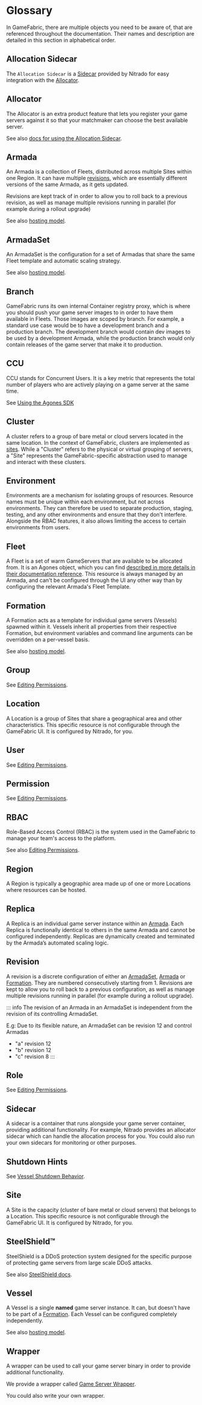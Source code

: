 # Glossary

In GameFabric, there are multiple objects you need to be aware of, that are referenced throughout the documentation.
Their names and description are detailed in this section in alphabetical order.

## Allocation Sidecar

The `Allocation Sidecar` is a [Sidecar](#sidecar) provided by Nitrado for easy integration with the [Allocator](#allocator).

## Allocator

The Allocator is an extra product feature that lets you register your game servers against it so that your matchmaker can choose the best available server.

See also [docs for using the Allocation Sidecar](/multiplayer-servers/multiplayer-services/server-allocation/automatically-registering-game-servers).

## Armada

An Armada is a collection of Fleets, distributed across multiple Sites within one Region.
It can have multiple [revisions](/multiplayer-servers/getting-started/glossary#revision), which are essentially different versions of the same Armada, as it gets updated.

Revisions are kept track of in order to allow you to roll back to a previous revision, as well as manage multiple revisions running in parallel (for example during a rollout upgrade)

See also [hosting model](/multiplayer-servers/hosting-models/identifying-your-hosting-model).

## ArmadaSet

An ArmadaSet is the configuration for a set of Armadas that share the same Fleet template and automatic scaling strategy.

See also [hosting model](/multiplayer-servers/hosting-models/identifying-your-hosting-model).

## Branch

GameFabric runs its own internal Container registry proxy, which is where you should push your game server images to in order to have them available in Fleets.
Those images are scoped by branch. For example, a standard use case would be to have a development branch and a production branch.
The development branch would contain dev images to be used by a development Armada, while the production branch would only contain releases of the game server that make it to production.

## CCU

CCU stands for Concurrent Users. It is a key metric that represents the total number of players who are actively playing on a game server at the same time.

See [Using the Agones SDK](/multiplayer-servers/getting-started/using-the-agones-sdk.md#player-count-and-capacity-tracking)

## Cluster

A cluster refers to a group of bare metal or cloud servers located in the same location.
In the context of GameFabric, clusters are implemented as [sites](/multiplayer-servers/getting-started/glossary#site).
While a "Cluster" refers to the physical or virtual grouping of servers, a "Site" represents the GameFabric-specific abstraction used to manage and interact with these clusters.

## Environment

Environments are a mechanism for isolating groups of resources. Resource names must be unique within each environment, but not across environments.
They can therefore be used to separate production, staging, testing, and any other environments and ensure that they don't interfere.
Alongside the RBAC features, it also allows limiting the access to certain environments from users.

## Fleet

A Fleet is a set of warm GameServers that are available to be allocated from.
It is an Agones object, which you can find [described in more details in their documentation reference](https://agones.dev/site/docs/reference/fleet/).
This resource is always managed by an Armada, and can't be configured through the UI any other way than by configuring the relevant Armada's Fleet Template.

## Formation

A Formation acts as a template for individual game servers (Vessels) spawned within it.
Vessels inherit all properties from their respective Formation, but environment variables and command line arguments can be overridden on a per-vessel basis.

See also [hosting model](/multiplayer-servers/hosting-models/identifying-your-hosting-model).

## Group

See [Editing Permissions](/multiplayer-servers/getting-started/editing-permissions#group).

## Location

A Location is a group of Sites that share a geographical area and other characteristics.
This specific resource is not configurable through the GameFabric UI. It is configured by Nitrado, for you.

## User

See [Editing Permissions](/multiplayer-servers/getting-started/editing-permissions#user).

## Permission

See [Editing Permissions](/multiplayer-servers/getting-started/editing-permissions).

## RBAC

Role-Based Access Control (RBAC) is the system used in the GameFabric to manage your team's access to the platform.

See also [Editing Permissions](/multiplayer-servers/getting-started/editing-permissions).

## Region

A Region is typically a geographic area made up of one or more Locations where resources can be hosted.

## Replica

A Replica is an individual game server instance within an [Armada](#armada).
Each Replica is functionally identical to others in the same Armada and cannot be configured independently.
Replicas are dynamically created and terminated by the Armada’s automated scaling logic.

## Revision

A revision is a discrete configuration of either an [ArmadaSet](#armadaset), [Armada](#armada) or [Formation](#formation).
They are numbered consecutively starting from 1.
Revisions are kept to allow you to roll back to a previous configuration, as well as manage multiple revisions running in parallel (for example during a rollout upgrade).

::: info
The revision of an Armada in an ArmadaSet is independent from the revision of its controlling ArmadaSet.

E.g: Due to its flexible nature, an ArmadaSet can be revision 12 and control Armadas
* "a" revision 12
* "b" revision 12
* "c" revision 8
:::

## Role

See [Editing Permissions](/multiplayer-servers/getting-started/editing-permissions#role).

## Sidecar

A sidecar is a container that runs alongside your game server container, providing additional functionality.
For example, Nitrado provides an allocator sidecar which can handle the allocation process for you.
You could also run your own sidecars for monitoring or other purposes.

## Shutdown Hints

See [Vessel Shutdown Behavior](/multiplayer-servers/getting-started/vessel-shutdown-behavior).

## Site

A Site is the capacity (cluster of bare metal or cloud servers) that belongs to a Location.
This specific resource is not configurable through the GameFabric UI. It is configured by Nitrado, for you.

## SteelShield™

SteelShield is a DDoS protection system designed for the specific purpose of protecting game servers from large scale DDoS attacks.

See also [SteelShield docs](/steelshield/unreal-engine-plugin/introduction).

## Vessel

A Vessel is a single **named** game server instance. It can, but doesn't have to be part of a [Formation](#formation).
Each Vessel can be configured completely independently.

See also [hosting model](/multiplayer-servers/hosting-models/identifying-your-hosting-model).

## Wrapper

A wrapper can be used to call your game server binary in order to provide additional functionality.

We provide a wrapper called [Game Server Wrapper](/multiplayer-servers/multiplayer-services/game-server-wrapper).

You could also write your own wrapper.
